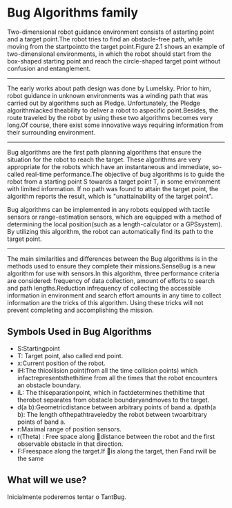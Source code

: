 # Bug Algorithms family

Two-dimensional robot guidance environment consists of astarting point and a target point.The  robot tries to find an obstacle-free path, while moving from the startpointto the target point.Figure  2.1  shows  an  example of two-dimensional environments, in which the robot should start from the box-shaped starting point and reach the circle-shaped target point without confusion and entanglement.
***
The  early  works about  path  design  was  done  by Lumelsky. Prior to him, robot guidance in unknown environments was a winding path that was carried out by algorithms such as Pledge. Unfortunately, the Pledge algorithmlacked theability to deliver a robot to aspecific point.Besides, the route traveled by the robot by using these two algorithms becomes very long.Of course, there exist some innovative ways requiring information from their surrounding environment.
***
Bug algorithms are the first path planning algorithms that ensure the situation for the robot to reach  the  target.  These  algorithms  are  very  appropriate  for  the  robots  which  have  an instantaneous and immediate, so-called real-time performance.The objective of bug algorithms is to guide the robot from a starting point S towards a target point T, in some environment with limited information. If no path was found to attain the target point, the algorithm reports the result, which is "unattainability of the target point".

Bug  algorithms  can  be implemented in any robots equipped with tactile sensors or range-estimation sensors, which are equipped with a method of determining the local position(such as a length-calculator or a GPSsystem). By utilizing this algorithm, the robot can automatically find its path to the target point.

***
The  main  similarities and  differences  between  the Bug algorithms is in the methods used to ensure they complete their missions.SenseBug is a new algorithm for use with sensors.In this algorithm, three performance criteria are considered: frequency of data collection, amount of efforts  to search and path  lengths.Reduction  infrequency  of  collecting the accessible information in environment and search effort amounts in any time to collect information are the tricks of this algorithm. Using these tricks will not prevent completing and accomplishing the mission.

## Symbols Used in Bug Algorithms
* S:Startingpoint
* T: Target point, also called end point.
* x:Current position of the robot.
* iH:The thicollision point(from all the time collision points) which infactrepresentsthethitime from all the times that the robot encounters an obstacle boundary.
* iL: The thiseparationpoint, which in factdetermines thethitime that therobot separates from obstacle boundaryandmoves to the target.
* d(a b):Geometricdistance between arbitrary points of band a. 
dpath(a b): The length ofthepathtraveledby the robot between twoarbitrary points of band a.
* r:Maximal range of position sensors. 
* r(Theta) : Free space along distance between the robot and the first observable obstacle in that direction. 
* F:Freespace along the target.If is along the target, then Fand rwill be the same

## What will we use?
Inicialmente poderemos tentar o TantBug.